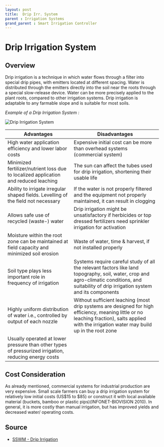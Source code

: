 ```yaml
---
layout: post
title:  Drip Irr. System
parent : Irrigation Systems
grand_parent : Smart Irrigation Controller
---
```


# Drip Irrigation System

## Overview

Drip irrigation is a technique in which water flows through a filter into special drip pipes, with emitters located at different spacing. Water is distributed through the emitters directly into the soil near the roots through a special slow-release device. Water can be more precisely applied to the plant roots, compared to other irrigation systems. Drip irrigation is adaptable to any farmable slope and is suitable for most soils.

*Example of a Drip Irrigation System :*

![Drip Irrigation System](https://sswm.info/sites/default/files/inline-images/RCSD%202008.%20Schematic%20design%20of%20a%20low-cost%20drip%20irrigation%20system.png)

| Advantages | Disadvantages |
| ---------- | ------------- |
| High water application efficiency and lower labor costs | Expensive initial cost can be more than overhead systems (commercial system)  |
| Minimized fertilizer/nutrient loss due to localized application and reduced leaching | The sun can affect the tubes used for drip irrigation, shortening their usable life  |
| Ability to irrigate irregular shaped fields. Levelling of the field not necessary  | If the water is not properly filtered and the equipment not properly maintained, it can result in clogging  |
| Allows safe use of recycled (waste-) water | Drip irrigation might be unsatisfactory if herbicides or top dressed fertilizers need sprinkler irrigation for activation |
| Moisture within the root zone can be maintained at field capacity and minimized soil erosion | Waste of water, time & harvest, if not installed properly  |
| Soil type plays less important role in frequency of irrigation  | Systems require careful study of all the relevant factors like land topography, soil, water, crop and agro-climatic conditions, and suitability of drip irrigation system and its components  |
| Highly uniform distribution of water i.e., controlled by output of each nozzle  | Without sufficient leaching (most drip systems are designed for high efficiency, meaning little or no leaching fraction), salts applied with the irrigation water may build up in the root zone  |
| Usually operated at lower pressure than other types of pressurized irrigation, reducing energy costs | |

## Cost Consideration

As already mentioned, commercial systems for industrial production are very expensive. Small scale farmers can buy a drip irrigation system for relatively low initial costs (US$15 to $85) or construct it with local available material (buckets, bamboo or plastic pips)(INFONET-BIOVISION 2010). In general, it is more costly than manual irrigation, but has improved yields and decreased water/ operating costs.

## Source

- [SSWM - Drip Irrigation](https://sswm.info/sswm-solutions-bop-markets/affordable-wash-services-and-products/affordable-technologies-and/drip-irrigation)

